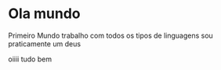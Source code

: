 # Ola mundo
 Primeiro Mundo
trabalho com todos os tipos de linguagens sou praticamente um deus


oiiii tudo bem 
